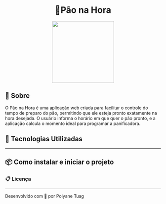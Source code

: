 <h1 align="center">
    🍞Pão na Hora
</h1>


<div align="center">
    <img align="center" width='200' src=>
   

</div>


## 📝 Sobre
O Pão na Hora é uma aplicação web criada para facilitar o controle do tempo de preparo do pão, permitindo que ele esteja pronto exatamente na hora desejada. O usuário informa o horário em que quer o pão pronto, e a aplicação calcula o momento ideal para programar a panificadora.


## 🚀 Tecnologias Utilizadas


---
## 📦 Como instalar e iniciar o projeto



### 📋 Licença




---
Desenvolvido com 💜 por Polyane Tuag
